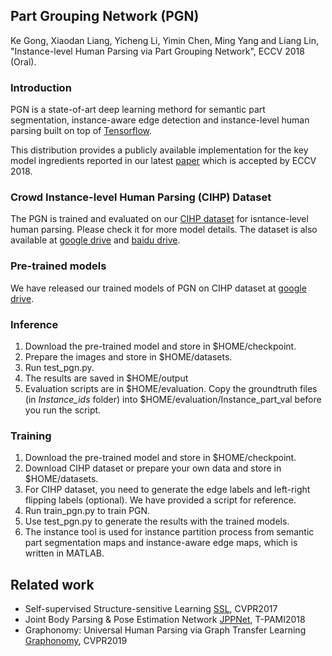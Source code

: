 ## Part Grouping Network (PGN)
Ke Gong, Xiaodan Liang, Yicheng Li, Yimin Chen, Ming Yang and Liang Lin, "Instance-level Human Parsing via Part Grouping Network", ECCV 2018 (Oral).

### Introduction

PGN is a state-of-art deep learning methord for semantic part segmentation, instance-aware edge detection and instance-level human parsing built on top of [Tensorflow](http://www.tensorflow.org).

This distribution provides a publicly available implementation for the key model ingredients reported in our latest [paper](http://openaccess.thecvf.com/content_ECCV_2018/papers/Ke_Gong_Instance-level_Human_Parsing_ECCV_2018_paper.pdf) which is accepted by ECCV 2018.


### Crowd Instance-level Human Parsing (CIHP) Dataset

The PGN is trained and evaluated on our [CIHP dataset](http://www.sysu-hcp.net/lip) for isntance-level human parsing.  Please check it for more model details. The dataset is also available at [google drive](https://drive.google.com/drive/folders/0BzvH3bSnp3E9ZW9paE9kdkJtM3M?resourcekey=0-vgKJX42GVFaAwjhEWAncjQ&usp=sharing) and [baidu drive](http://pan.baidu.com/s/1nvqmZBN).

### Pre-trained models

We have released our trained models of PGN on CIHP dataset at [google drive](https://drive.google.com/open?id=1Mqpse5Gen4V4403wFEpv3w3JAsWw2uhk).

### Inference
1. Download the pre-trained model and store in $HOME/checkpoint.
2. Prepare the images and store in $HOME/datasets.
3. Run test_pgn.py.
4. The results are saved in $HOME/output
5. Evaluation scripts are in $HOME/evaluation. Copy the groundtruth files (in _Instance_ids_ folder) into $HOME/evaluation/Instance_part_val before you run the script.

### Training
1. Download the pre-trained model and store in $HOME/checkpoint.
2. Download CIHP dataset or prepare your own data and store in $HOME/datasets.
3. For CIHP dataset, you need to generate the edge labels and left-right flipping labels (optional). We have provided a script for reference.
4. Run train_pgn.py to train PGN.
5. Use test_pgn.py to generate the results with the trained models.
6. The instance tool is used for instance partition process from semantic part segmentation maps and instance-aware edge maps, which is written in MATLAB.

## Related work
+ Self-supervised Structure-sensitive Learning [SSL](https://github.com/Engineering-Course/LIP_SSL), CVPR2017
+ Joint Body Parsing & Pose Estimation Network  [JPPNet](https://github.com/Engineering-Course/LIP_JPPNet), T-PAMI2018
+ Graphonomy: Universal Human Parsing via Graph Transfer Learning [Graphonomy](https://github.com/Gaoyiminggithub/Graphonomy), CVPR2019

